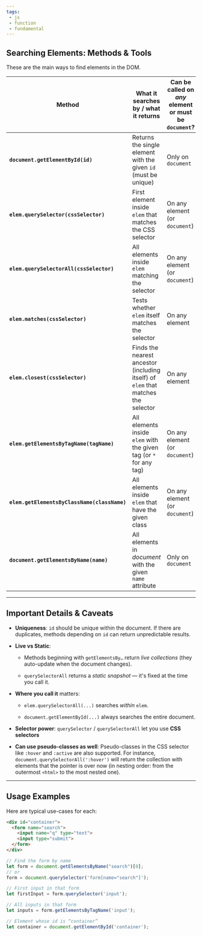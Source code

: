 ```yaml
---
tags: 
 - js
 - function
 - fundamental
---
```


## Searching Elements: Methods & Tools

These are the main ways to find elements in the DOM.

|Method|What it searches by / what it returns|Can be called on _any_ element or must be `document`?|Live vs Static collection / special behavior|
|---|---|---|---|
|**`document.getElementById(id)`**|Returns the single element with the given `id` (must be unique)|Only on `document`|Single element (or `null` if not found) |
|**`elem.querySelector(cssSelector)`**|First element inside `elem` that matches the CSS selector|On any element (or `document`)|Static — returns one element or `null` |
|**`elem.querySelectorAll(cssSelector)`**|All elements inside `elem` matching the selector|On any element (or `document`)|Static `NodeList` (snapshot) |
|**`elem.matches(cssSelector)`**|Tests whether `elem` itself matches the selector|On any element|Returns `true`/`false` |
|**`elem.closest(cssSelector)`**|Finds the nearest ancestor (including itself) of `elem` that matches the selector|On any element|Returns the ancestor element or `null` |
|**`elem.getElementsByTagName(tagName)`**|All elements inside `elem` with the given tag (or `*` for any tag)|On any element (or `document`)|Live HTMLCollection (updates if document changes) |
|**`elem.getElementsByClassName(className)`**|All elements inside `elem` that have the given class|On any element (or `document`)|Live HTMLCollection |
|**`document.getElementsByName(name)`**|All elements in _document_ with the given `name` attribute|Only on `document`|Live collection |

---

## Important Details & Caveats

- **Uniqueness**: `id` should be unique within the document. If there are duplicates, methods depending on `id` can return unpredictable results. 
    
- **Live vs Static**:
    
    - Methods beginning with `getElementsBy…` return _live collections_ (they auto-update when the document changes). 
        
    - `querySelectorAll` returns a _static snapshot_ — it's fixed at the time you call it. 
        
- **Where you call it** matters:
    
    - `elem.querySelectorAll(...)` searches _within_ `elem`.
        
    - `document.getElementById(...)` always searches the entire document.
        
- **Selector power**: `querySelector` / `querySelectorAll` let you use **CSS selectors** 
    
- **Can use pseudo-classes as well**: Pseudo-classes in the CSS selector like `:hover` and `:active` are also supported. For instance, `document.querySelectorAll(':hover')` will return the collection with elements that the pointer is over now (in nesting order: from the outermost `<html>` to the most nested one).

---

## Usage Examples

Here are typical use-cases for each:

```html
<div id="container">
  <form name="search">
    <input name="q" type="text">
    <input type="submit">
  </form>
</div>
```

```js
// Find the form by name
let form = document.getElementsByName("search")[0]; 
// or
form = document.querySelector('form[name="search"]');

// First input in that form
let firstInput = form.querySelector('input'); 

// All inputs in that form
let inputs = form.getElementsByTagName('input');

// Element whose id is “container”
let container = document.getElementById('container');
```